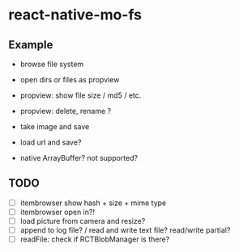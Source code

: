 # react-native-mo-fs

## Example

- browse file system
- open dirs or files as propview
- propview: show file size / md5 / etc.
- propview: delete, rename ?
- take image and save
- load url and save?

- native ArrayBuffer? not supported?

## TODO
- [ ] itembrowser show hash + size + mime type
- [ ] itembrowser open in?!
- [ ] load picture from camera and resize?
- [ ] append to log file? / read and write text file? read/write partial?
- [ ] readFile: check if RCTBlobManager is there?

